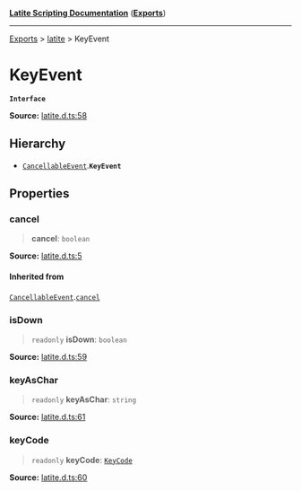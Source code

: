 [**Latite Scripting Documentation**](../../README.md) ([**Exports**](../../exports.md))

---

[Exports](../../exports.md) > [latite](../index.md) > KeyEvent

# KeyEvent

**`Interface`**

**Source:** [latite.d.ts:58](https://github.com/LatiteScripting/latitescripting.github.io/blob/5a9cee2/definitions/latite.d.ts#L58)

## Hierarchy

- [`CancellableEvent`](interface.CancellableEvent.md).**`KeyEvent`**

## Properties

### cancel

> **cancel**: `boolean`

**Source:** [latite.d.ts:5](https://github.com/LatiteScripting/latitescripting.github.io/blob/5a9cee2/definitions/latite.d.ts#L5)

#### Inherited from

[`CancellableEvent`](interface.CancellableEvent.md).[`cancel`](interface.CancellableEvent.md#cancel)

### isDown

> `readonly` **isDown**: `boolean`

**Source:** [latite.d.ts:59](https://github.com/LatiteScripting/latitescripting.github.io/blob/5a9cee2/definitions/latite.d.ts#L59)

### keyAsChar

> `readonly` **keyAsChar**: `string`

**Source:** [latite.d.ts:61](https://github.com/LatiteScripting/latitescripting.github.io/blob/5a9cee2/definitions/latite.d.ts#L61)

### keyCode

> `readonly` **keyCode**: [`KeyCode`](../../module.key/enumerations/enumeration.KeyCode.md)

**Source:** [latite.d.ts:60](https://github.com/LatiteScripting/latitescripting.github.io/blob/5a9cee2/definitions/latite.d.ts#L60)
